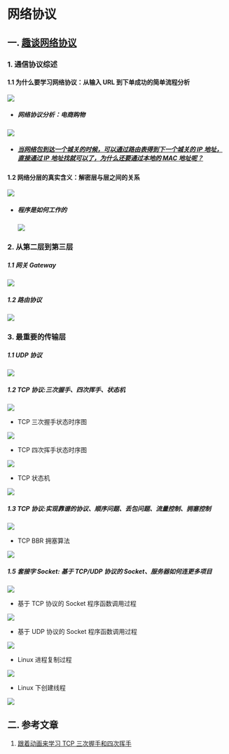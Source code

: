 # 网络协议

## 一. [趣谈网络协议](https://time.geekbang.org/column/intro/85)

### 1. 通信协议综述

#### 1.1 为什么要学习网络协议：从输入 URL 到下单成功的简单流程分析

![](./MindMap/Network/为什么要学网络协议.png)

- ##### 网络协议分析：电商购物

![](/MindMap/Network/网络协议例子-电商购物.jpg)

- ##### [当网络包到达一个城关的时候，可以通过路由表得到下一个城关的 IP 地址，直接通过 IP 地址找就可以了，为什么还要通过本地的 MAC 地址呢？](/Notes/Network/MAC地址.md)

#### 1.2 网络分层的真实含义：解密层与层之间的关系

![](/MindMap/Network/网络分层的真实含义.png)

- ##### 程序是如何工作的

  ![](/MindMap/Network/程序是如何工作的.jpg)

### 2. 从第二层到第三层

##### 1.1 网关 Gateway

![](/MindMap/Network/网关Gateway.png)

##### 1.2 路由协议

![](/MindMap/Network/路由协议.png)

### 3. 最重要的传输层

##### 1.1 UDP 协议

![](/MindMap/Network/UDP协议.png)

##### 1.2 TCP 协议:三次握手、四次挥手、状态机

![](</MindMap/Network/TCP协议(上).png>)

- TCP 三次握手状态时序图

![](/MindMap/Network/TCP三次握手状态时序图.jpg)

- TCP 四次挥手状态时序图

![](/MindMap/Network/TCP四次挥手状态时序图.jpg)

- TCP 状态机

![](/MindMap/NetWork/TCP状态机.jpg)

##### 1.3 TCP 协议:实现靠谱的协议、顺序问题、丢包问题、流量控制、拥塞控制

![](</MindMap/Network/TCP协议(下).png>)

- TCP BBR 拥塞算法

![](/MindMap/Network/TCP_BBR拥塞算法.jpg)

##### 1.5 套接字 Socket: 基于 TCP/UDP 协议的 Socket、服务器如何连更多项目

![](/MindMap/Network/套接字Socket.png)

- 基于 TCP 协议的 Socket 程序函数调用过程

![](/MindMap/Network/基于TCP协议的Socket程序函数调用过程.jpg)

- 基于 UDP 协议的 Socket 程序函数调用过程

![](/MindMap/Network/基于UDP协议的Socket程序函数调用过程.jpg)

- Linux 进程复制过程

![](/MindMap/Network/Linux进程复制过程.jpg)

- Linux 下创建线程

![](/MindMap/Network/Linux下创建线程.jpg)

## 二. 参考文章

1.  [跟着动画来学习 TCP 三次握手和四次挥手](https://juejin.im/post/5b29d2c4e51d4558b80b1d8c)
